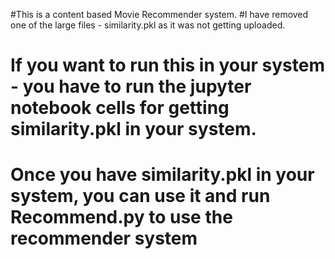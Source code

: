 #This is a content based Movie Recommender system. 
#I have removed one of the large files - similarity.pkl as it was not getting uploaded. 

# If you want to run this in your system - you have to run the jupyter notebook cells for getting similarity.pkl in your system. 
# Once you have similarity.pkl in your system, you can use it and run Recommend.py to use the recommender system
